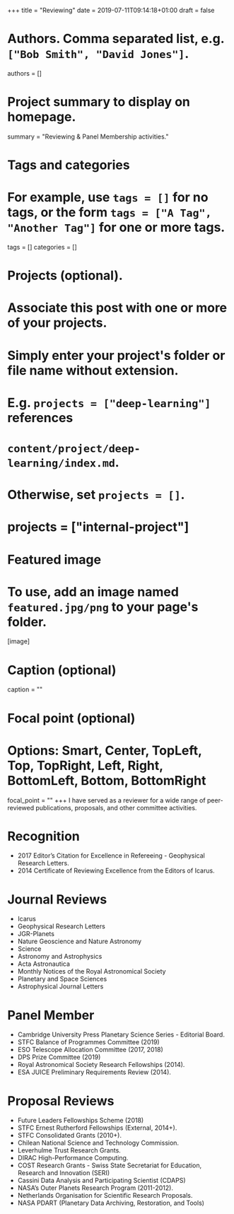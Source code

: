 +++
title = "Reviewing"
date = 2019-07-11T09:14:18+01:00
draft = false

# Authors. Comma separated list, e.g. `["Bob Smith", "David Jones"]`.
authors = []

# Project summary to display on homepage.
summary = "Reviewing & Panel Membership activities."


# Tags and categories
# For example, use `tags = []` for no tags, or the form `tags = ["A Tag", "Another Tag"]` for one or more tags.
tags = []
categories = []

# Projects (optional).
#   Associate this post with one or more of your projects.
#   Simply enter your project's folder or file name without extension.
#   E.g. `projects = ["deep-learning"]` references
#   `content/project/deep-learning/index.md`.
#   Otherwise, set `projects = []`.
# projects = ["internal-project"]

# Featured image
# To use, add an image named `featured.jpg/png` to your page's folder.
[image]
  # Caption (optional)
  caption = ""

  # Focal point (optional)
  # Options: Smart, Center, TopLeft, Top, TopRight, Left, Right, BottomLeft, Bottom, BottomRight
  focal_point = ""
+++
I have served as a reviewer for a wide range of peer-reviewed publications, proposals, and other committee activities.

# Recognition
* 2017 Editor’s Citation for Excellence in Refereeing - Geophysical Research Letters.
* 2014 Certificate of Reviewing Excellence from the Editors of Icarus.

# Journal Reviews
* Icarus
* Geophysical Research Letters
* JGR-Planets
* Nature Geoscience and Nature Astronomy
* Science
* Astronomy and Astrophysics
* Acta Astronautica
* Monthly Notices of the Royal Astronomical Society
* Planetary and Space Sciences
* Astrophysical Journal Letters

# Panel Member
* Cambridge University Press Planetary Science Series - Editorial Board.
* STFC Balance of Programmes Committee (2019)
* ESO Telescope Allocation Committee (2017, 2018)
* DPS Prize Committee (2019)
* Royal Astronomical Society Research Fellowships (2014).
* ESA JUICE Preliminary Requirements Review (2014).

# Proposal Reviews
* Future Leaders Fellowships Scheme (2018)
* STFC Ernest Rutherford Fellowships (External, 2014+).
* STFC Consolidated Grants (2010+).
* Chilean National Science and Technology Commission.
* Leverhulme Trust Research Grants.
* DIRAC High-Performance Computing.
* COST Research Grants - Swiss State Secretariat for Education, Research and Innovation (SERI)
* Cassini Data Analysis and Participating Scientist (CDAPS)
* NASA’s Outer Planets Research Program (2011-2012).
* Netherlands Organisation for Scientific Research Proposals.
* NASA PDART (Planetary Data Archiving, Restoration, and Tools)
